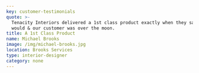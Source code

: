 ```yaml
---
key: customer-testimonials
quote: >-
  Tenacity Interiors delivered a 1st class product exactly when they said they
  would & our customer was over the moon.
title: A 1st Class Product
name: Michael Brooks
image: /img/michael-brooks.jpg
location: Brooks Services
type: interior-designer
category: none
---
```


